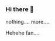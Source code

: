 ### Hi there 👋

<!--
**StrikeRecorderX/StrikeRecorderX** is a ✨ _special_ ✨ repository because its `README.md` (this file) appears on your GitHub profile.

Here are some ideas to get you started:

- 🔭 I’m currently working on nothing...
- 🌱 I’m currently learning Javascript
- 👯 I’m looking to collaborate on nothing...
- 🤔 I’m looking for help with Javascript
- 💬 Ask me about nothing, coz i dunno anything...
- 📫 How to reach me: strikerecorderx@gmail.com ; strikerecorder@outlook.com
- 😄 Pronouns: nothing...
- ⚡ Fun fact: Apple, potato tastes the same when ate in nose closed...
--> nothing.... more....
Hehehe fan....
